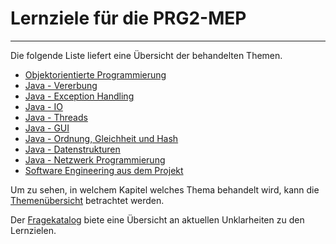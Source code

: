 # Lernziele für die PRG2-MEP

---

Die folgende Liste liefert eine Übersicht der behandelten Themen.

* [Objektorientierte Programmierung](0oop/000oop.md)
* [Java - Vererbung](1java-vererbung/100vererbung.md)
* [Java - Exception Handling](2java-exceptions/200exceptions.md)
* [Java - IO](3java-io/300io.md)
* [Java - Threads](4java-threads/400threads.md)
* [Java - GUI](5java-gui/500gui.md)
* [Java - Ordnung, Gleichheit und Hash](6java-vergleich/600vergleich.md)
* [Java - Datenstrukturen](7datenstrukturen/700datenstrukturen.md)
* [Java - Netzwerk Programmierung](8netzwerk/800netzwerk.md)
* [Software Engineering aus dem Projekt](9softwareengineering/900softwareengineering.md)

Um zu sehen, in welchem Kapitel welches Thema behandelt wird, kann die
[Themenübersicht](whereis.md) betrachtet werden.

Der [Fragekatalog](fragen.md) biete eine Übersicht an aktuellen Unklarheiten 
zu den Lernzielen.
